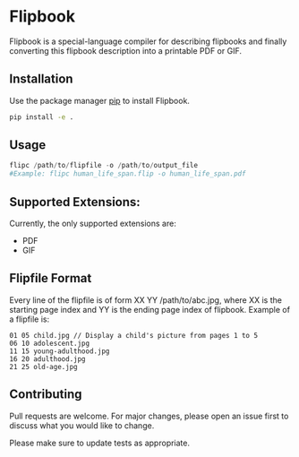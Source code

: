 # Flipbook

Flipbook is a special-language compiler for describing flipbooks and finally converting this flipbook description into a printable PDF or GIF.

## Installation

Use the package manager [pip](https://pip.pypa.io/en/stable/) to install Flipbook.

```bash
pip install -e .
```

## Usage

```python
flipc /path/to/flipfile -o /path/to/output_file
#Example: flipc human_life_span.flip -o human_life_span.pdf
```
## Supported Extensions:
Currently, the only supported extensions are:
- PDF
- GIF

## Flipfile Format
Every line of the flipfile is of form XX YY /path/to/abc.jpg, where XX is the starting page index and YY is the ending page index of flipbook. Example of a flipfile is:

```
01 05 child.jpg // Display a child's picture from pages 1 to 5
06 10 adolescent.jpg
11 15 young-adulthood.jpg
16 20 adulthood.jpg
21 25 old-age.jpg
```

## Contributing
Pull requests are welcome. For major changes, please open an issue first to discuss what you would like to change.

Please make sure to update tests as appropriate.
